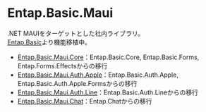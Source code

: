 # Entap.Basic.Maui
.NET MAUIをターゲットとした社内ライブラリ。  
[Entap.Basic](https://github.com/entap/Entap.Basic)より機能移植中。

* [Entap.Basic.Maui.Core](source/Entap.Basic.Maui.Core)：Entap.Basic.Core, Entap.Basic.Forms, Entap.Forms.Effectsからの移行
* [Entap.Basic.Maui.Auth.Apple](source/Entap.Basic.Maui.Auth.Apple)：Entap.Basic.Auth.Apple, Entap.Basic.Auth.Apple.Formsからの移行
* [Entap.Basic.Maui.Auth.Line](source/Entap.Basic.Maui.Auth.Line)：Entap.Basic.Auth.Lineからの移行
* [Entap.Basic.Maui.Chat](source/Entap.Basic.Maui.Chat)：Entap.Chatからの移行
